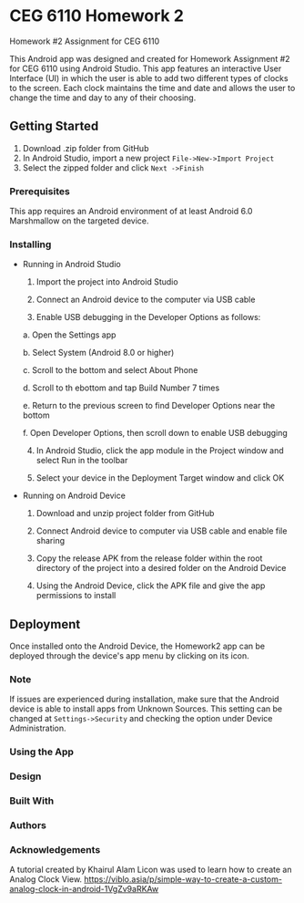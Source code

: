 # CEG 6110 Homework 2
Homework #2 Assignment for CEG 6110

This Android app was designed and created for Homework Assignment #2 for CEG 6110 using Android Studio. This app features an interactive
User Interface (UI) in which the user is able to add two different types of clocks to the screen. Each clock maintains the time and date
and allows the user to change the time and day to any of their choosing. 

## Getting Started

  1. Download .zip folder from GitHub
  2. In Android Studio, import a new project ```File->New->Import Project``` 
  3. Select the zipped folder and click ```Next ->Finish```
  
  ### Prerequisites
  
  This app requires an Android environment of at least Android 6.0 Marshmallow on the targeted device.
  
  ### Installing
  
  * Running in Android Studio
    
    1. Import the project into Android Studio
    
    2. Connect an Android device to the computer via USB cable
    
    3. Enable USB debugging in the Developer Options as follows:
    
      a. Open the Settings app
      
      b. Select System (Android 8.0 or higher)
      
      c. Scroll to the bottom and select About Phone
      
      d. Scroll to th ebottom and tap Build Number 7 times
      
      e. Return to the previous screen to find Developer Options near the bottom
      
      f. Open Developer Options, then scroll down to enable USB debugging
      
      
    4. In Android Studio, click the app module in the Project window and select Run in the toolbar
    
    5. Select your device in the Deployment Target window and click OK
    
    
  * Running on Android Device
  
    1. Download and unzip project folder from GitHub
    
    2. Connect Android device to computer via USB cable and enable file sharing
    
    3. Copy the release APK from the release folder within the root directory of the project into a desired folder on the Android Device
    
    4. Using the Android Device, click the APK file and give the app permissions to install
    
## Deployment

Once installed onto the Android Device, the Homework2 app can be deployed through the device's app menu by clicking on its icon.

### Note

If issues are experienced during installation, make sure that the Android device is able to install apps from Unknown Sources. This
setting can be changed at ```Settings->Security``` and checking the option under Device Administration.

### Using the App

### Design

### Built With

### Authors

### Acknowledgements

A tutorial created by Khairul Alam Licon was used to learn how to create an Analog Clock View.
https://viblo.asia/p/simple-way-to-create-a-custom-analog-clock-in-android-1VgZv9aRKAw
